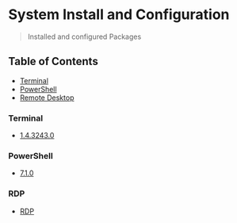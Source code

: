 # System Install and Configuration
> Installed and configured Packages

## Table of Contents
* [Terminal](#terminal)
* [PowerShell](#powershell)
* [Remote Desktop](#rdp)

### Terminal
* [1.4.3243.0](https://github.com/Cuates/windowsinstall/tree/main/system/terminal)

### PowerShell
* [7.1.0](https://github.com/Cuates/windowsinstall/tree/main/system/powershell)

### RDP
* [RDP]()
